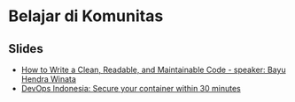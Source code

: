 # Belajar di Komunitas

## Slides

- [How to Write a Clean, Readable, and Maintainable Code - speaker: Bayu Hendra Winata](http://slides.com/uyab/how-to-write-a-clean-readable-and-maintainable-code/)
- [DevOps Indonesia: Secure your container within 30 minutes](https://www.slideshare.net/DevOpsIndonesia/secure-your-container-within-30-minutes?next_slideshow=1)
